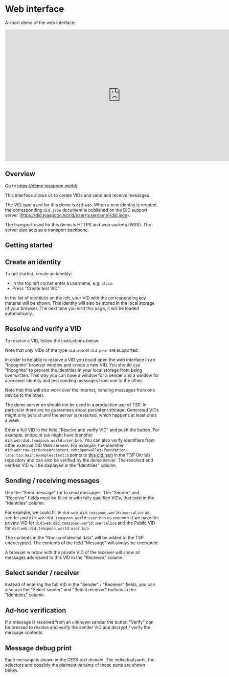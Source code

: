 # Web interface

A short demo of the web interface:

<iframe width="754" height="430" frameborder="0"  src="https://www.youtube.com/embed/gYC3rX4VIN8?si=nqADjKEgVZHIM5V9" allowfullscreen></iframe>

## Overview

Go to <https://demo.teaspoon.world/>

This interface allows us to create VIDs and send and receive messages.

The VID type used for this demo is `did:web`. When a new identity
is created, the corresponding `did.json` document is published on the DID support server (<https://did.teaspoon.world/user/{username}/did.json>).

The transport used for this demo is HTTPS and web sockets (WSS). The server also acts as a transport backbone. 

## Getting started

## Create an identity

To get started, create an identity:

- In the top left corner enter a username, e.g. `alice`
- Press "Create test VID"

In the list of identities on the left, your VID with the corresponding
key material will be shown. This identity will also be stored in the local
storage of your browser. The next time you visit this page, it will be
loaded automatically.

## Resolve and verify a VID

To resolve a VID, follow the instructions below.

Note that only VIDs of the type `did:web` or `did:peer` are supported.

In order to be able to resolve a VID you could open the web interface
in an "Incognito" browser window and create a new VID. You should use
"Incognito" to prevent the identities in your local storage from being overwritten.
This way you can have a window for a sender and a window for a receiver 
identity and test sending messages from one to the other.

Note that this will also work over the internet,
sending messages from one device to the other.

<div class="warning">
The demo server on <demo.teaspoon.world> should not be used in a production use of TSP. In particular
there are no guarantees about persistent storage. Generated VIDs might only persist until the server
is restarted, which happens at least once a week.
</div>

Enter a full VID in the field "Resolve and verify VID" and push the button.
For example, endpoint `bob` might have identifier `did:web:did.teaspoon.world:user:bob`.
You can also verify identifiers from other external DID Web servers. For example, the identifier `did:web:raw.githubusercontent.com:openwallet-foundation-labs:tsp:main:examples:test:a` points to [this did.json](https://raw.githubusercontent.com/openwallet-foundation-labs/tsp/refs/heads/main/examples/test/a/did.json) in the TSP GitHub repository and can also be verified by the demo server.
The resolved and verified VID will be displayed in the "Identities" column.

## Sending / receiving messages

Use the "Send message" for to send messages. The "Sender" and "Receiver" fields
must be filled in with fully qualified VIDs, that exist in the "Identities"
column. 

For example, we could fill in `did:web:did.teaspoon.world:user:alice` as sender and
`did:web:did.teaspoon.world:user:bob` as receiver if we have the private VID for
`did:web:did.teaspoon.world:user:alice` and the Public VID for `did:web:did.teaspoon.world:user:bob`.

The contents in the "Non-confidential data" will be added to the TSP unencrypted.
The contents of the field "Message" will always be encrypted.

A browser window with the private VID of the receiver will show all
messages addressed to this VID in the "Received" column.

## Select sender / receiver

Instead of entering the full VID in the "Sender" / "Receiver" fields, you can
also use the "Select sender" and "Select receiver" buttons in the "Identities"
column.

## Ad-hoc verification

If a message is received from an unknown sender the button "Verify" can be pressed
to resolve and verify the sender VID and decrypt / verify the message contents.

## Message debug print

Each message is shown in the CESR text domain. The individual parts,
the selectors and possibly the plaintext variants of these parts are shown below.
